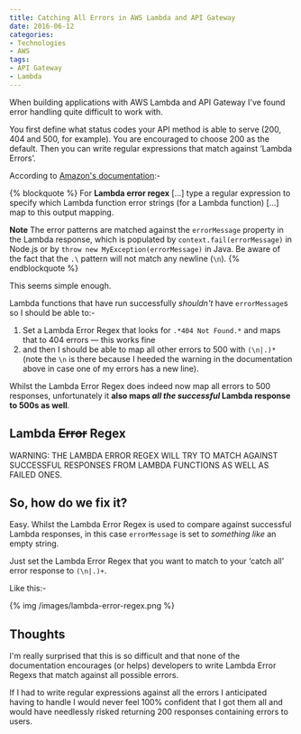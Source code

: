 ```yaml
---
title: Catching All Errors in AWS Lambda and API Gateway
date: 2016-06-12
categories:
- Technologies
- AWS
tags:
- API Gateway
- Lambda
---
```


When building applications with AWS Lambda and API Gateway I've found error handling quite difficult to work with.

You first define what status codes your API method is able to serve (200, 404 and 500, for example).  You are encouraged to choose 200 as the default.  Then you can write regular expressions that match against ‘Lambda Errors’.

According to [Amazon's documentation](http://docs.aws.amazon.com/apigateway/latest/developerguide/how-to-method-settings-execution-console.html):-

{% blockquote %}
For **Lambda error regex** […] type a regular expression to specify which Lambda function error strings (for a Lambda function) […] map to this output mapping.

**Note**
The error patterns are matched against the `errorMessage` property in the Lambda response, which is populated by `context.fail(errorMessage)` in Node.js or by `throw new MyException(errorMessage)` in Java.
Be aware of the fact that the `.\` pattern will not match any newline (`\n`).
{% endblockquote %}

This seems simple enough.

Lambda functions that have run successfully _shouldn't_ have `errorMessage`s so I should be able to:-

1. Set a Lambda Error Regex that looks for `.*404 Not Found.*` and maps that to 404 errors — this works fine
2. and then I should be able to map all other errors to 500 with `(\n|.)*` (note the `\n` is there because I heeded the warning in the documentation above in case one of my errors has a new line).

Whilst the Lambda Error Regex does indeed now map all errors to 500 responses, unfortunately it **also maps _all the successful_ Lambda response to 500s as well**.

## Lambda ~~Error~~ Regex

WARNING: THE LAMBDA ERROR REGEX WILL TRY TO MATCH AGAINST SUCCESSFUL RESPONSES FROM LAMBDA FUNCTIONS AS WELL AS FAILED ONES.

## So, how do we fix it?

Easy.  Whilst the Lambda Error Regex is used to compare against successful Lambda responses, in this case `errorMessage` is set to _something like_ an empty string.  

Just set the Lambda Error Regex that you want to match to your ‘catch all’ error response to `(\n|.)+`.

Like this:-

{% img /images/lambda-error-regex.png %}

## Thoughts

I'm really surprised that this is so difficult and that none of the documentation encourages (or helps) developers to write Lambda Error Regexs that match against all possible errors.

If I had to write regular expressions against all the errors I anticipated having to handle I would never feel 100% confident that I got them all and would have needlessly risked returning 200 responses containing errors to users.
